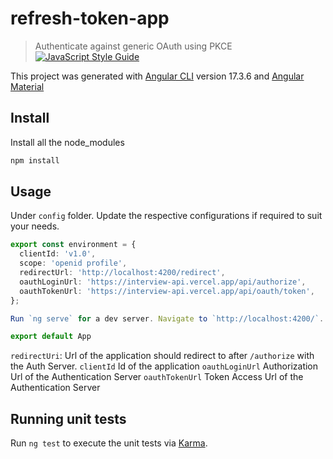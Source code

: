 # refresh-token-app

> Authenticate against generic OAuth using PKCE
> [![JavaScript Style Guide](https://img.shields.io/badge/code_style-standard-brightgreen.svg)](https://standardjs.com)

This project was generated with [Angular CLI](https://github.com/angular/angular-cli) version 17.3.6 and [Angular Material](https://material.angular.io/)

## Install

Install all the node_modules

```bash
npm install
```

## Usage

Under `config` folder. Update the respective configurations if required to suit your needs.

```ts
export const environment = {
  clientId: 'v1.0',
  scope: 'openid profile',
  redirectUrl: 'http://localhost:4200/redirect',
  oauthLoginUrl: 'https://interview-api.vercel.app/api/authorize',
  oauthTokenUrl: 'https://interview-api.vercel.app/api/oauth/token',
};

Run `ng serve` for a dev server. Navigate to `http://localhost:4200/`. The application will automatically reload if you change any of the source files.

export default App
```

`redirectUri`: Url of the application should redirect to after `/authorize` with the Auth Server.
`clientId` Id of the application
`oauthLoginUrl` Authorization Url of the Authentication Server
`oauthTokenUrl` Token Access Url of the Authentication Server

## Running unit tests

Run `ng test` to execute the unit tests via [Karma](https://karma-runner.github.io).

